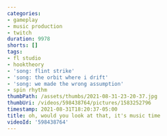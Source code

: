 ```yaml
---
categories:
- gameplay
- music production
- twitch
duration: 9978
shorts: []
tags:
- fl studio
- hooktheory
- 'song: flint strike'
- 'song: the orbit where i drift'
- 'song: we made the wrong assumption'
- spin rhythm
thumbPath: /assets/thumbs/2021-08-31-23-20-37.jpg
thumbUri: /videos/598438764/pictures/1583252796
timestamp: 2021-08-31T18:20:37-05:00
title: oh, would you look at that, it's music time
videoId: '598438764'
---
```

